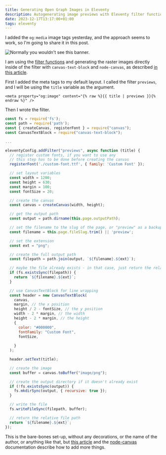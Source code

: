 ```yaml
---
title: Generating Open Graph Images in Eleventy
description: Autogenerating image previews with Eleventy filter functions and node-canvas
date: 2023-12-17T13:17:00+01:00
tags: eleventy
---
```


I added the `og:media` image tags yesterday, and the approach seems to work, so I'm going to share it in this post.

![Normally you wouldn't see this banner.](generating-images-eleventy.png)

I am using the [filter functions](https://www.11ty.dev/docs/filters/) and generating the raster images directly inside of the filter with `canvas-text-block` and `node-canvas`, as described [in this article](https://blog.logrocket.com/creating-saving-images-node-canvas/).

First I added the meta tags to my default layout. I called the filter `previews`, and I will be using the `title` variable as the argument.

```plain
<meta property="og:image" content="{% raw %}{{ title | previews }}{% endraw %}" />
```

Then I wrote the filter.

```js
const fs = require('fs');
const path = require('path');
const { createCanvas, registerFont } = require("canvas");
const CanvasTextBlock = require("canvas-text-block");

...

eleventyConfig.addFilter("previews", async function (title) {
  // register custom fonts, if you want to use any
  // this step has to be done before creating the canvas
  registerFont('./custom-font.ttf', { family: 'Custom Font' });

  // set layout variables
  const width = 1200;
  const height = 630;
  const margin = 100;
  const fontSize = 20;

  // create the canvas
  const canvas = createCanvas(width, height);

  // get the output path
  const output = path.dirname(this.page.outputPath);

  // set the filename to the slug of the page, or "preview" as a backup
  const filename = this.page.fileSlug.trim() || 'preview';

  // set the extension
  const ext = "png";

  // create the full output path
  const filepath = path.join(output, `${filename}.${ext}`);

  // maybe the file already exists - in that case, just return the relative path
  if (fs.existsSync(filepath)) {
    return `${filename}.${ext}`;
  }

  // use CanvasTextBlock for line wrapping
  const header = new CanvasTextBlock(
    canvas,
    margin, // the x position
    height / 2 - fontSize, // the y position
    width - 2 * margin, // the width
    height - 2 * margin, // the height
    {
      color: "#000000",
      fontFamily: "Custom Font",
      fontSize,
      
    }
  );

  header.setText(title);

  // create the image
  const buffer = canvas.toBuffer("image/png");

  // create the output directory if it doesn't already exist
  if (!fs.existsSync(output)) {
    fs.mkdirSync(output, { recursive: true });
  }

  // write the file
  fs.writeFileSync(filepath, buffer);

  // return the relative file path
  return `${filename}.${ext}`;
});
```

This is the bare-bones set-up, without any decorations, or the name of the author, or anything like that, but [this article](https://blog.logrocket.com/creating-saving-images-node-canvas/) and the [node-canvas](https://github.com/Automattic/node-canvas) documentation describe how to add more things.